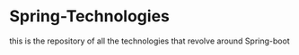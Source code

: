 # Spring-Technologies
this is the repository  of all the technologies that revolve around Spring-boot
